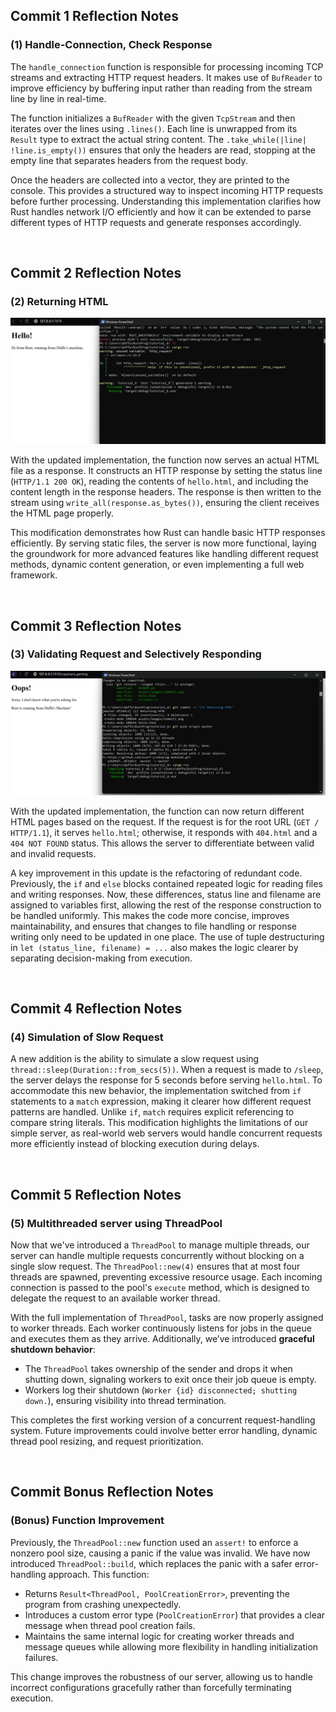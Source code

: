 
## Commit 1 Reflection Notes

### (1) Handle-Connection, Check Response

The `handle_connection` function is responsible for processing incoming TCP streams and extracting HTTP request headers. It makes use of `BufReader` to improve efficiency by buffering input rather than reading from the stream line by line in real-time.

The function initializes a `BufReader` with the given `TcpStream` and then iterates over the lines using `.lines()`. Each line is unwrapped from its `Result` type to extract the actual string content. The `.take_while(|line| !line.is_empty())` ensures that only the headers are read, stopping at the empty line that separates headers from the request body.

Once the headers are collected into a vector, they are printed to the console. This provides a structured way to inspect incoming HTTP requests before further processing. Understanding this implementation clarifies how Rust handles network I/O efficiently and how it can be extended to parse different types of HTTP requests and generate responses accordingly.


<br/>

## Commit 2 Reflection Notes

### (2) Returning HTML

![Commit 2 screen capture](/assets/images/commit2.png)


With the updated implementation, the function now serves an actual HTML file as a response. It constructs an HTTP response by setting the status line (`HTTP/1.1 200 OK`), reading the contents of `hello.html`, and including the content length in the response headers. The response is then written to the stream using `write_all(response.as_bytes())`, ensuring the client receives the HTML page properly.

This modification demonstrates how Rust can handle basic HTTP responses efficiently. By serving static files, the server is now more functional, laying the groundwork for more advanced features like handling different request methods, dynamic content generation, or even implementing a full web framework.


<br/>

## Commit 3 Reflection Notes

### (3) Validating Request and Selectively Responding

![Commit 3 screen capture](/assets/images/commit3.png)

With the updated implementation, the function can now return different HTML pages based on the request. If the request is for the root URL (`GET / HTTP/1.1`), it serves `hello.html`; otherwise, it responds with `404.html` and a `404 NOT FOUND` status. This allows the server to differentiate between valid and invalid requests.

A key improvement in this update is the refactoring of redundant code. Previously, the `if` and `else` blocks contained repeated logic for reading files and writing responses. Now, these differences, status line and filename are assigned to variables first, allowing the rest of the response construction to be handled uniformly. This makes the code more concise, improves maintainability, and ensures that changes to file handling or response writing only need to be updated in one place. The use of tuple destructuring in `let (status_line, filename) = ...` also makes the logic clearer by separating decision-making from execution.


<br/>

## Commit 4 Reflection Notes

### (4) Simulation of Slow Request

A new addition is the ability to simulate a slow request using `thread::sleep(Duration::from_secs(5))`. When a request is made to `/sleep`, the server delays the response for 5 seconds before serving `hello.html`. To accommodate this new behavior, the implementation switched from `if` statements to a `match` expression, making it clearer how different request patterns are handled. Unlike `if`, `match` requires explicit referencing to compare string literals. This modification highlights the limitations of our simple server, as real-world web servers would handle concurrent requests more efficiently instead of blocking execution during delays.


<br/>

## Commit 5 Reflection Notes  

### (5) Multithreaded server using ThreadPool  

Now that we've introduced a `ThreadPool` to manage multiple threads, our server can handle multiple requests concurrently without blocking on a single slow request. The `ThreadPool::new(4)` ensures that at most four threads are spawned, preventing excessive resource usage. Each incoming connection is passed to the pool's `execute` method, which is designed to delegate the request to an available worker thread.  

With the full implementation of `ThreadPool`, tasks are now properly assigned to worker threads. Each worker continuously listens for jobs in the queue and executes them as they arrive. Additionally, we’ve introduced **graceful shutdown behavior**:  
- The `ThreadPool` takes ownership of the sender and drops it when shutting down, signaling workers to exit once their job queue is empty.  
- Workers log their shutdown (`Worker {id} disconnected; shutting down.`), ensuring visibility into thread termination.  

This completes the first working version of a concurrent request-handling system. Future improvements could involve better error handling, dynamic thread pool resizing, and request prioritization.


<br/>

## Commit Bonus Reflection Notes

### (Bonus) Function Improvement

Previously, the `ThreadPool::new` function used an `assert!` to enforce a nonzero pool size, causing a panic if the value was invalid. We have now introduced `ThreadPool::build`, which replaces the panic with a safer error-handling approach. This function:  
- Returns `Result<ThreadPool, PoolCreationError>`, preventing the program from crashing unexpectedly.  
- Introduces a custom error type (`PoolCreationError`) that provides a clear message when thread pool creation fails.  
- Maintains the same internal logic for creating worker threads and message queues while allowing more flexibility in handling initialization failures.  

This change improves the robustness of our server, allowing us to handle incorrect configurations gracefully rather than forcefully terminating execution.